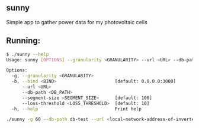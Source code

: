 ## sunny

Simple app to gather power data for my photovoltaic cells


## Running:

```bash
$ ./sunny --help
Usage: sunny [OPTIONS] --granularity <GRANULARITY> --url <URL> --db-path <DB_PATH>

Options:
  -g, --granularity <GRANULARITY>        
  -b, --bind <BIND>                      [default: 0.0.0.0:3000]
      --url <URL>                        
      --db-path <DB_PATH>                
      --segment-size <SEGMENT_SIZE>      [default: 100]
      --loss-threshold <LOSS_THRESHOLD>  [default: 10]
  -h, --help                             Print help
```

```bash
./sunny -g 60 --db-path db-test --url <local-network-address-of-inverter> 
```
